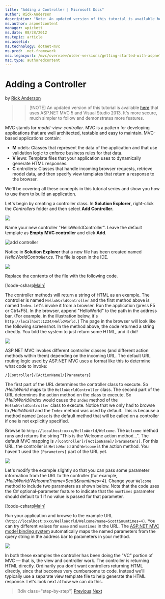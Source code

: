 ```yaml
---
title: "Adding a Controller | Microsoft Docs"
author: Rick-Anderson
description: "Note: An updated version of this tutorial is available here that uses ASP.NET MVC 5 and Visual Studio 2013. It's more secure, much simpler to follow and demo..."
ms.author: aspnetcontent
manager: wpickett
ms.date: 08/28/2012
ms.topic: article
ms.assetid: 
ms.technology: dotnet-mvc
ms.prod: .net-framework
msc.legacyurl: /mvc/overview/older-versions/getting-started-with-aspnet-mvc4/adding-a-controller
msc.type: authoredcontent
---
```

Adding a Controller
====================
by [Rick Anderson](https://github.com/Rick-Anderson)

> > [!NOTE] An updated version of this tutorial is available [here](../../getting-started/introduction/getting-started.md) that uses ASP.NET MVC 5 and Visual Studio 2013. It's more secure, much simpler to follow and demonstrates more features.


MVC stands for *model-view-controller*. MVC is a pattern for developing applications that are well architected, testable and easy to maintain. MVC-based applications contain:

- **M** odels: Classes that represent the data of the application and that use validation logic to enforce business rules for that data.
- **V** iews: Template files that your application uses to dynamically generate HTML responses.
- **C** ontrollers: Classes that handle incoming browser requests, retrieve model data, and then specify view templates that return a response to the browser.

We'll be covering all these concepts in this tutorial series and show you how to use them to build an application.

Let's begin by creating a controller class. In **Solution Explorer**, right-click the *Controllers* folder and then select **Add Controller**.

![](adding-a-controller/_static/image1.png)

Name your new controller &quot;HelloWorldController&quot;. Leave the default template as **Empty MVC controller** and click **Add**.

![add controller](adding-a-controller/_static/image2.png)

Notice in **Solution Explorer** that a new file has been created named *HelloWorldController.cs*. The file is open in the IDE.

![](adding-a-controller/_static/image3.png)

Replace the contents of the file with the following code.

[!code-csharp[Main](adding-a-controller/samples/sample1.cs)]

The controller methods will return a string of HTML as an example. The controller is named `HelloWorldController` and the first method above is named `Index`. Let's invoke it from a browser. Run the application (press F5 or Ctrl+F5). In the browser, append &quot;HelloWorld&quot; to the path in the address bar. (For example, in the illustration below, it's `http://localhost:1234/HelloWorld.`) The page in the browser will look like the following screenshot. In the method above, the code returned a string directly. You told the system to just return some HTML, and it did!

![](adding-a-controller/_static/image4.png)

ASP.NET MVC invokes different controller classes (and different action methods within them) depending on the incoming URL. The default URL routing logic used by ASP.NET MVC uses a format like this to determine what code to invoke:

`/[Controller]/[ActionName]/[Parameters]`

The first part of the URL determines the controller class to execute. So */HelloWorld* maps to the `HelloWorldController` class. The second part of the URL determines the action method on the class to execute. So */HelloWorld/Index* would cause the `Index` method of the `HelloWorldController` class to execute. Notice that we only had to browse to */HelloWorld* and the `Index` method was used by default. This is because a method named `Index` is the default method that will be called on a controller if one is not explicitly specified.

Browse to `http://localhost:xxxx/HelloWorld/Welcome`. The `Welcome` method runs and returns the string &quot;This is the Welcome action method...&quot;. The default MVC mapping is `/[Controller]/[ActionName]/[Parameters]`. For this URL, the controller is `HelloWorld` and `Welcome` is the action method. You haven't used the `[Parameters]` part of the URL yet.

![](adding-a-controller/_static/image5.png)

Let's modify the example slightly so that you can pass some parameter information from the URL to the controller (for example, */HelloWorld/Welcome?name=Scott&amp;numtimes=4*). Change your `Welcome` method to include two parameters as shown below. Note that the code uses the C# optional-parameter feature to indicate that the `numTimes` parameter should default to 1 if no value is passed for that parameter.

[!code-csharp[Main](adding-a-controller/samples/sample2.cs)]

Run your application and browse to the example URL (`http://localhost:xxxx/HelloWorld/Welcome?name=Scott&numtimes=4)`. You can try different values for `name` and `numtimes` in the URL. The [ASP.NET MVC model binding system](http://odetocode.com/Blogs/scott/archive/2009/04/27/6-tips-for-asp-net-mvc-model-binding.aspx) automatically maps the named parameters from the query string in the address bar to parameters in your method.

![](adding-a-controller/_static/image6.png)

In both these examples the controller has been doing the &quot;VC&quot; portion of MVC — that is, the view and controller work. The controller is returning HTML directly. Ordinarily you don't want controllers returning HTML directly, since that becomes very cumbersome to code. Instead we'll typically use a separate view template file to help generate the HTML response. Let's look next at how we can do this.

>[!div class="step-by-step"]
[Previous](intro-to-aspnet-mvc-4.md)
[Next](adding-a-view.md)